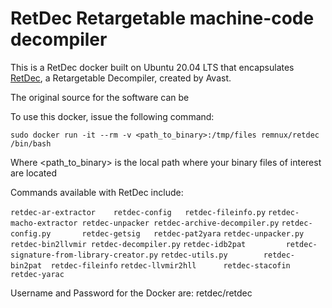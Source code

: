 # RetDec Retargetable machine-code decompiler

This is a RetDec docker built on Ubuntu 20.04 LTS that encapsulates [RetDec][1], a Retargetable Decompiler, created by Avast.

The original source for the software can be 

To use this docker, issue the following command:

`sudo docker run -it --rm -v <path_to_binary>:/tmp/files remnux/retdec /bin/bash`

Where <path_to_binary> is the local path where your binary files of interest are located

Commands available with RetDec include:

`retdec-ar-extractor    retdec-config   retdec-fileinfo.py`
`retdec-macho-extractor retdec-unpacker retdec-archive-decompiler.py`
`retdec-config.py       retdec-getsig   retdec-pat2yara`
`retdec-unpacker.py     retdec-bin2llvmir retdec-decompiler.py`
`retdec-idb2pat         retdec-signature-from-library-creator.py`
`retdec-utils.py        retdec-bin2pat  retdec-fileinfo`
`retdec-llvmir2hll      retdec-stacofin retdec-yarac`

Username and Password for the Docker are: retdec/retdec

  [1]: https://github.com/avast/retdec
